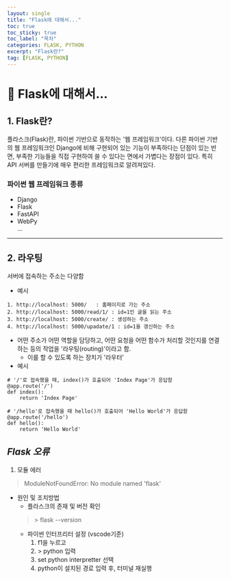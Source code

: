 ```yaml
---
layout: single
title: "Flask에 대해서..."
toc: true
toc_sticky: true
toc_label: "목차"
categories: FLASK, PYTHON
excerpt: "Flask란?"
tag: [FLASK, PYTHON]
---
```


# 📘 Flask에 대해서...
## 1. Flask란?
플라스크(Flask)란, 파이썬 기반으로 동작하는 '웹 프레임워크'이다.
다른 파이썬 기반의 웹 프레임워크인 Django에 비해 구현되어 있는 기능이 부족하다는 단점이 있는 반면, 부족한 기능들을 직접 구현하여 쓸 수 있다는 면에서 가볍다는 장점이 있다. 
특히 API 서버를 만들기에 매우 편리한 프레임워크로 알려져있다.

### 파이썬 웹 프레임워크 종류
- Django
- Flask
- FastAPI
- WebPy  
...
--- 

## 2. 라우팅
서버에 접속하는 주소는 다양함
- 예시
>   
    1. http://localhost: 5000/   : 홈페이지로 가는 주소  
    2. http://localhost: 5000/read/1/ : id=1인 글을 읽는 주소  
    3. http://localhost: 5000/create/ : 생성하는 주소  
    4. http://localhost: 5000/upadate/1 : id=1을 갱신하는 주소  
- 어떤 주소가 어떤 역할을 담당하고, 어떤 요청을 어떤 함수가 처리할 것인지를 연결하는 등의 작업을 '라우팅(routing)'이라고 함. 
    - 이를 할 수 있도록 하는 장치가 '라우터'
- 예시
```
# '/'로 접속했을 때, index()가 호출되어 'Index Page'가 응답함
@app.route('/')
def index():
    return 'Index Page'  
    
# '/hello'로 접속했을 때 hello()가 호출되어 'Hello World'가 응답함
@app.route('/hello')
def hello():
    return 'Hello World'
```

## *Flask 오류*
1. 모듈 에러
> ModuleNotFoundError: No module named 'flask'  
- 원인 및 조치방법
    - 플라스크의 존재 및 버전 확인
    > \> flask --version
    - 파이썬 인터프리터 설정 (vscode기준)
        1. f1을 누르고  
        2. \> python 입력  
        3. set python interpretter 선택
        4. python이 설치된 경로 입력 후, 터미널 재실행
